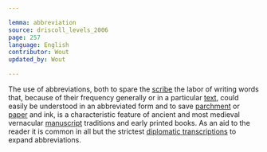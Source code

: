 ```yaml
---

lemma: abbreviation
source: driscoll_levels_2006
page: 257 
language: English
contributor: Wout
updated_by: Wout

---
```


The use of abbreviations, both to spare the [scribe](scribe.html) the labor of writing words that, because of their frequency generally or in a particular [text](text.html), could easily be understood in an abbreviated form and to save [parchment](parchment.html) or [paper](paper.html) and ink, is a characteristic feature of ancient and most medieval vernacular [manuscript](manuscript.html) traditions and early printed books. As an aid to the reader it is common in all but the strictest [diplomatic transcriptions](transcriptionDiplomatic.html) to expand abbreviations.


